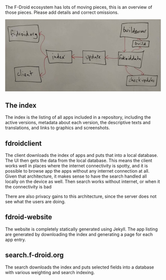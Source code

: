 
The F-Droid ecosystem has lots of moving pieces, this is an overview of those pieces.  Please add details and correct omissions.

![fdroid-architecture](uploads/802c69f7aea4825f42de8ff8d747f50e/fdroid-architecture.jpeg)

## The index

The index is the listing of all apps included in a repository, including the
active versions, metadata about each version, the descriptive texts and
translations, and links to graphics and screenshots.


## fdroidclient

The client downloads the index of apps and puts that into a local database.  The
UI then gets the data from the local database.  This means the client works
well in places where the internet connectivity is spotty, and it is possible to
browse app the apps without any internet connection at all.  Given that
architecture, it makes sense to have the search handled all locally on the
device as well. Then search works without internet, or when it the connectivity
is bad

There are also privacy gains to this architecture, since the server does not see
what the users are doing.


## fdroid-website

The website is completely statically generated using Jekyll.  The app listing
are generated by downloading the index and generating a page for each app entry.


## search.f-droid.org

The search downloads the index and puts selected fields into a database with
various weighting and search indexing.


